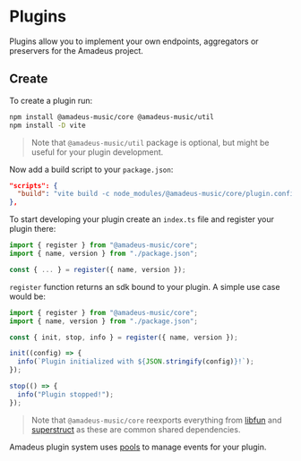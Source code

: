 # Plugins
Plugins allow you to implement your own endpoints, aggregators or preservers for the Amadeus project.

## Create
To create a plugin run:

```sh
npm install @amadeus-music/core @amadeus-music/util
npm install -D vite
```
> Note that `@amadeus-music/util` package is optional, but might be useful for your plugin development.

Now add a build script to your `package.json`:
```json
"scripts": {
  "build": "vite build -c node_modules/@amadeus-music/core/plugin.config.cjs"
},
```

To start developing your plugin create an `index.ts` file and register your plugin there:
```ts
import { register } from "@amadeus-music/core";
import { name, version } from "./package.json";

const { ... } = register({ name, version });
```

`register` function returns an sdk bound to your plugin. A simple use case would be:
```ts
import { register } from "@amadeus-music/core";
import { name, version } from "./package.json";

const { init, stop, info } = register({ name, version });

init((config) => {
  info(`Plugin initialized with ${JSON.stringify(config)}!`);
});

stop(() => {
  info("Plugin stopped!");
});
```
> Note that `@amadeus-music/core` reexports everything from [libfun](https://www.npmjs.com/package/libfun) and [superstruct](https://www.npmjs.com/package/superstruct) as these are common shared dependencies.

Amadeus plugin system uses [pools](../packages/libfun/README.md#pool) to manage events for your plugin.
